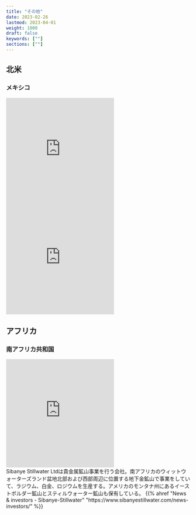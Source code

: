 ```yaml
---
title: "その他"
date: 2023-02-26
lastmod: 2023-04-01
weight: 1000
draft: false
keywords: [""]
sections: [""]
---
```



## 北米
### メキシコ

<div class="googlemap-if">
<iframe src="https://www.google.com/maps/embed?pb=!4v1677590381072!6m8!1m7!1sI_FrXy-10OVfe4O1w94aXA!2m2!1d19.41761902079278!2d-99.13004021259265!3f310.3365363835246!4f7.899103008265655!5f2.7855912489628842" width="295" height="295" style="border:0;" allowfullscreen="" loading="lazy" referrerpolicy="no-referrer-when-downgrade"></iframe>
<iframe src="https://www.google.com/maps/embed?pb=!4v1677590469775!6m8!1m7!1su-9n5PSGFrlOOAIEm4F1lQ!2m2!1d19.41766056113424!2d-99.1304328437896!3f353.76179997003806!4f16.873257494156363!5f3.309858806176496" width="295" height="295" style="border:0;" allowfullscreen="" loading="lazy" referrerpolicy="no-referrer-when-downgrade"></iframe>
</div>


## アフリカ
### 南アフリカ共和国


<div class="googlemap-if">
<iframe src="https://www.google.com/maps/embed?pb=!4v1677591917040!6m8!1m7!1saivakX3HciAeUhdzF5TKLg!2m2!1d-26.36385338113757!2d27.47033371140126!3f69.32311929404811!4f-5.637996779351013!5f3.325193203789971" width="295" height="295" style="border:0;" allowfullscreen="" loading="lazy" referrerpolicy="no-referrer-when-downgrade"></iframe>
<div class="description">
Sibanye Stillwater Ltdは貴金属鉱山事業を行う会社。南アフリカのウィットウォーターズランド盆地北部および西部周辺に位置する地下金鉱山で事業をしていて、ラジウム、白金、ロジウムを生産する。アメリカのモンタナ州にあるイーストボルダー鉱山とスティルウォーター鉱山も保有している。
{{% ahref "News & investors - Sibanye-Stillwater" "https://www.sibanyestillwater.com/news-investors/" %}}
</div>
</div>